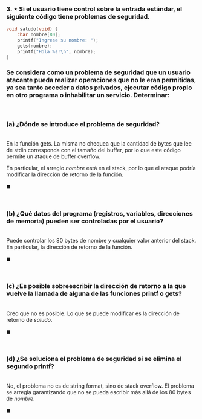 ### 3. ⋆ Si el usuario tiene control sobre la entrada estándar, el siguiente código tiene problemas de seguridad.

```C
void saludo(void) {
    char nombre[80];
    printf("Ingrese su nombre: ");
    gets(nombre);
    printf("Hola %s!\n", nombre);
}
```

### Se considera como un problema de seguridad que un usuario atacante pueda realizar operaciones que no le eran permitidas, ya sea tanto acceder a datos privados, ejecutar código propio en otro programa o inhabilitar un servicio. Determinar:

<br>

### (a) ¿Dónde se introduce el problema de seguridad?

\
En la función gets. La misma no chequea que la cantidad de bytes que lee de stdin corresponda con el tamaño del buffer, por lo que este código permite un ataque de buffer overflow. 

En particular, el arreglo *nombre* está en el stack, por lo que el ataque podría modificar la dirección de retorno de la función.

$\blacksquare$


<br>

### (b) ¿Qué datos del programa (registros, variables, direcciones de memoria) pueden ser controladas por el usuario?

\
Puede controlar los $80$ bytes de nombre y cualquier valor anterior del stack. En particular, la dirección de retorno de la función. 

$\blacksquare$


<br>

### (c) ¿Es posible sobreescribir la dirección de retorno a la que vuelve la llamada de alguna de las funciones printf o gets?

\
Creo que no es posible. Lo que se puede modificar es la dirección de retorno de *saludo*.

$\blacksquare$


<br>

### (d) ¿Se soluciona el problema de seguridad si se elimina el segundo printf?

\
No, el problema no es de string format, sino de stack overflow. El problema se arregla garantizando que no se pueda escribir más allá de los 80 bytes de *nombre*.

$\blacksquare$

